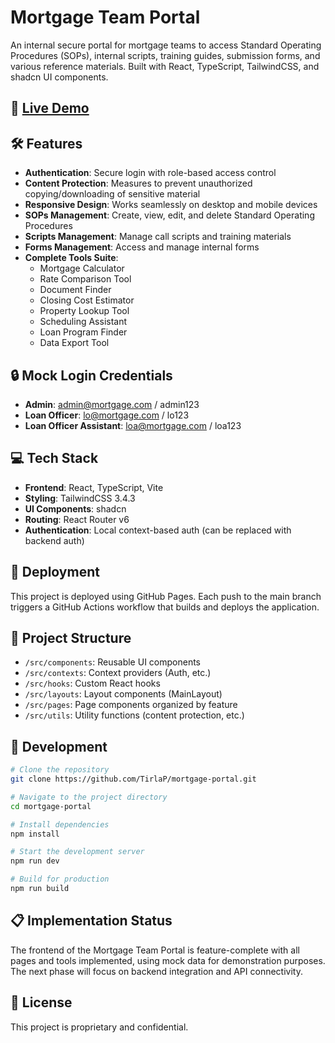 # Mortgage Team Portal

An internal secure portal for mortgage teams to access Standard Operating Procedures (SOPs), internal scripts, training guides, submission forms, and various reference materials. Built with React, TypeScript, TailwindCSS, and shadcn UI components.

## 🌟 [Live Demo](https://tirlap.github.io/mortgage-portal/)

## 🛠️ Features

- **Authentication**: Secure login with role-based access control
- **Content Protection**: Measures to prevent unauthorized copying/downloading of sensitive material
- **Responsive Design**: Works seamlessly on desktop and mobile devices
- **SOPs Management**: Create, view, edit, and delete Standard Operating Procedures
- **Scripts Management**: Manage call scripts and training materials
- **Forms Management**: Access and manage internal forms
- **Complete Tools Suite**:
  - Mortgage Calculator
  - Rate Comparison Tool
  - Document Finder
  - Closing Cost Estimator
  - Property Lookup Tool
  - Scheduling Assistant
  - Loan Program Finder
  - Data Export Tool

## 🔒 Mock Login Credentials

- **Admin**: admin@mortgage.com / admin123
- **Loan Officer**: lo@mortgage.com / lo123
- **Loan Officer Assistant**: loa@mortgage.com / loa123

## 💻 Tech Stack

- **Frontend**: React, TypeScript, Vite
- **Styling**: TailwindCSS 3.4.3
- **UI Components**: shadcn
- **Routing**: React Router v6
- **Authentication**: Local context-based auth (can be replaced with backend auth)

## 🚀 Deployment

This project is deployed using GitHub Pages. Each push to the main branch triggers a GitHub Actions workflow that builds and deploys the application.

## 🧩 Project Structure

- `/src/components`: Reusable UI components
- `/src/contexts`: Context providers (Auth, etc.)
- `/src/hooks`: Custom React hooks
- `/src/layouts`: Layout components (MainLayout)
- `/src/pages`: Page components organized by feature
- `/src/utils`: Utility functions (content protection, etc.)

## 📝 Development

```bash
# Clone the repository
git clone https://github.com/TirlaP/mortgage-portal.git

# Navigate to the project directory
cd mortgage-portal

# Install dependencies
npm install

# Start the development server
npm run dev

# Build for production
npm run build
```

## 📋 Implementation Status

The frontend of the Mortgage Team Portal is feature-complete with all pages and tools implemented, using mock data for demonstration purposes. The next phase will focus on backend integration and API connectivity.

## 📄 License

This project is proprietary and confidential.
